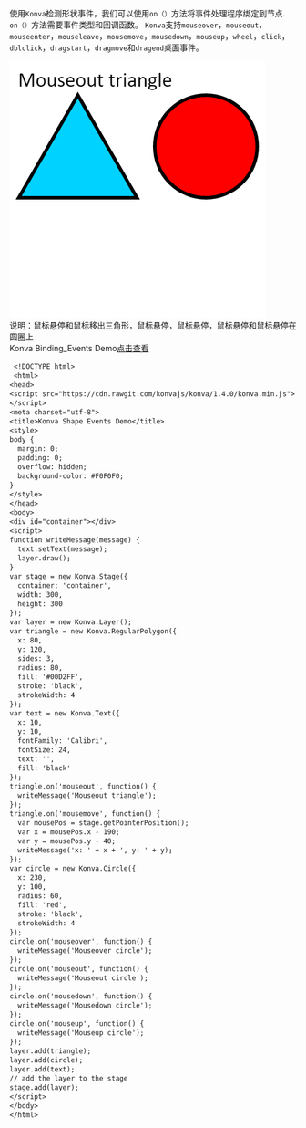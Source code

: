 使用`Konva`检测形状事件，我们可以使用`on（）`方法将事件处理程序绑定到节点.  
`on（）`方法需要事件类型和回调函数。
`Konva`支持`mouseover`，`mouseout`，`mouseenter`，`mouseleave`，`mousemove`，`mousedown`，`mouseup`，`wheel`，`click`，`dblclick`，`dragstart`，`dragmove`和`dragend`桌面事件。

  ![](images/binding.png)  
说明：鼠标悬停和鼠标移出三角形，鼠标悬停，鼠标悬停，鼠标悬停和鼠标悬停在圆圈上  
Konva Binding_Events Demo[点击查看](https://konvajs.github.io/downloads/code/events/Binding_Events.html)    

     <!DOCTYPE html>
     <html>
    <head>
    <script src="https://cdn.rawgit.com/konvajs/konva/1.4.0/konva.min.js"></script>
    <meta charset="utf-8">
    <title>Konva Shape Events Demo</title>
    <style>
    body {
      margin: 0;
      padding: 0;
      overflow: hidden;
      background-color: #F0F0F0;
    }
    </style>
    </head>
    <body>
    <div id="container"></div>
    <script>
    function writeMessage(message) {
      text.setText(message);
      layer.draw();
    }
    var stage = new Konva.Stage({
      container: 'container',
      width: 300,
      height: 300
    });
    var layer = new Konva.Layer();
    var triangle = new Konva.RegularPolygon({
      x: 80,
      y: 120,
      sides: 3,
      radius: 80,
      fill: '#00D2FF',
      stroke: 'black',
      strokeWidth: 4
    });
    var text = new Konva.Text({
      x: 10,
      y: 10,
      fontFamily: 'Calibri',
      fontSize: 24,
      text: '',
      fill: 'black'
    });
    triangle.on('mouseout', function() {
      writeMessage('Mouseout triangle');
    });
    triangle.on('mousemove', function() {
      var mousePos = stage.getPointerPosition();
      var x = mousePos.x - 190;
      var y = mousePos.y - 40;
      writeMessage('x: ' + x + ', y: ' + y);
    });
    var circle = new Konva.Circle({
      x: 230,
      y: 100,
      radius: 60,
      fill: 'red',
      stroke: 'black',
      strokeWidth: 4
    });
    circle.on('mouseover', function() {
      writeMessage('Mouseover circle');
    });
    circle.on('mouseout', function() {
      writeMessage('Mouseout circle');
    });
    circle.on('mousedown', function() {
      writeMessage('Mousedown circle');
    });
    circle.on('mouseup', function() {
      writeMessage('Mouseup circle');
    });
    layer.add(triangle);
    layer.add(circle);
    layer.add(text);
    // add the layer to the stage
    stage.add(layer);
    </script>
    </body>
    </html>